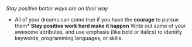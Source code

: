 *Stay positive better ways are on their way*
* All of your dreams can come true if you have the **courage** to pursue them*
**Stay positive work hard make it happen**
Write out some of your awesome attributes, and use emphasis (like bold or italics) to identify keywords, programming languages, or skills. 

